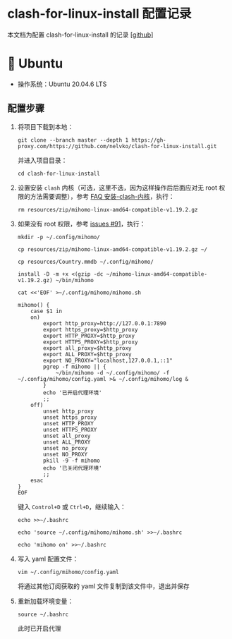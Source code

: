 # clash-for-linux-install 配置记录

本文档为配置 clash-for-linux-install 的记录 [ [github] ](https://github.com/nelvko/clash-for-linux-install)

# :penguin: Ubuntu

- 操作系统：Ubuntu 20.04.6 LTS

## 配置步骤

1. 将项目下载到本地：

    ```
    git clone --branch master --depth 1 https://gh-proxy.com/https://github.com/nelvko/clash-for-linux-install.git
    ```

    并进入项目目录：

    ```
    cd clash-for-linux-install
    ```

2. 设置安装 `clash` 内核（可选，这里不选，因为这样操作后后面应对无 root 权限的方法需要调整），参考 [FAQ 安装-clash-内核](https://github.com/nelvko/clash-for-linux-install/wiki/FAQ#安装-clash-内核)，执行：

    ```
    rm resources/zip/mihomo-linux-amd64-compatible-v1.19.2.gz
    ```

3. 如果没有 root 权限，参考 [issues #91](https://github.com/nelvko/clash-for-linux-install/issues/91)，执行：

    ```
    mkdir -p ~/.config/mihomo/
    ```
    ```
    cp resources/zip/mihomo-linux-amd64-compatible-v1.19.2.gz ~/
    ```
    ```
    cp resources/Country.mmdb ~/.config/mihomo/
    ```
    ```
    install -D -m +x <(gzip -dc ~/mihomo-linux-amd64-compatible-v1.19.2.gz) ~/bin/mihomo
    ```
    ```
    cat <<'EOF' >~/.config/mihomo/mihomo.sh
    ```
    ```
    mihomo() {
        case $1 in
        on)
            export http_proxy=http://127.0.0.1:7890
            export https_proxy=$http_proxy
            export HTTP_PROXY=$http_proxy
            export HTTPS_PROXY=$http_proxy
            export all_proxy=$http_proxy
            export ALL_PROXY=$http_proxy
            export NO_PROXY="localhost,127.0.0.1,::1"
            pgrep -f mihomo || {
                ~/bin/mihomo -d ~/.config/mihomo/ -f ~/.config/mihomo/config.yaml >& ~/.config/mihomo/log & 
            }
            echo '已开启代理环境'
            ;;
        off)
            unset http_proxy
            unset https_proxy
            unset HTTP_PROXY
            unset HTTPS_PROXY
            unset all_proxy
            unset ALL_PROXY
            unset no_proxy
            unset NO_PROXY
            pkill -9 -f mihomo
            echo '已关闭代理环境'
            ;;
        esac
    }
    EOF
    ```

    键入 `Control+D` 或 `Ctrl+D`，继续输入：

    ```
    echo >>~/.bashrc
    ```
    ```
    echo 'source ~/.config/mihomo/mihomo.sh' >>~/.bashrc
    ```
    ```
    echo 'mihomo on' >>~/.bashrc
    ```

4. 写入 yaml 配置文件：

    ```
    vim ~/.config/mihomo/config.yaml
    ```

    将通过其他订阅获取的 yaml 文件复制到该文件中，退出并保存

5. 重新加载环境变量：

    ```
    source ~/.bashrc
    ```

    此时已开启代理